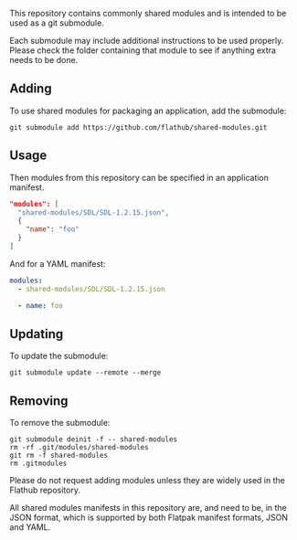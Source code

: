 This repository contains commonly shared modules and is intended to be used as a git submodule.

Each submodule may include additional instructions to be used properly. Please check the folder containing that module to see if anything extra needs to be done.

## Adding

To use shared modules for packaging an application, add the submodule:

```
git submodule add https://github.com/flathub/shared-modules.git
```

## Usage

Then modules from this repository can be specified in an application
manifest.

```json
"modules": [
  "shared-modules/SDL/SDL-1.2.15.json",
  {
    "name": "foo"
  }
]
```
And for a YAML manifest:
```YAML
modules:
  - shared-modules/SDL/SDL-1.2.15.json

  - name: foo
```

## Updating

To update the submodule:

```
git submodule update --remote --merge
```

## Removing

To remove the submodule:

```
git submodule deinit -f -- shared-modules
rm -rf .git/modules/shared-modules
git rm -f shared-modules
rm .gitmodules
```


Please do not request adding modules unless they are widely used in
the Flathub repository.

All shared modules manifests in this repository are, and need to be, in the JSON format,
which is supported by both Flatpak manifest formats, JSON and YAML.
